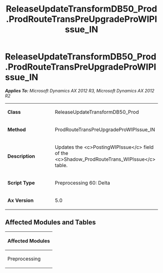 ﻿---
title: ReleaseUpdateTransformDB50_Prod.ProdRouteTransPreUpgradeProWIPIssue_IN
TOCTitle: ReleaseUpdateTransformDB50_Prod.ProdRouteTransPreUpgradeProWIPIssue_IN
ms:assetid: 3ec62a0f-7e09-5821-36e8-a3212818cc80
ms:mtpsurl: https://msdn.microsoft.com/en-us/library/JJ718769(v=AX.60)
ms:contentKeyID: 49707825
ms.date: 05/18/2015
mtps_version: v=AX.60
---

# ReleaseUpdateTransformDB50\_Prod.ProdRouteTransPreUpgradeProWIPIssue\_IN 


_**Applies To:** Microsoft Dynamics AX 2012 R3, Microsoft Dynamics AX 2012 R2_

<table>
<colgroup>
<col style="width: 50%" />
<col style="width: 50%" />
</colgroup>
<tbody>
<tr class="odd">
<td><p><strong>Class</strong></p></td>
<td><p>ReleaseUpdateTransformDB50_Prod</p></td>
</tr>
<tr class="even">
<td><p><strong>Method</strong></p></td>
<td><p>ProdRouteTransPreUpgradeProWIPIssue_IN</p></td>
</tr>
<tr class="odd">
<td><p><strong>Description</strong></p></td>
<td><p>Updates the &lt;c&gt;PostingWIPIssue&lt;/c&gt; field of the &lt;c&gt;Shadow_ProdRouteTrans_WIPIssue&lt;/c&gt; table.</p></td>
</tr>
<tr class="even">
<td><p><strong>Script Type</strong></p></td>
<td><p>Preprocessing 60: Delta</p></td>
</tr>
<tr class="odd">
<td><p><strong>Ax Version</strong></p></td>
<td><p>5.0</p></td>
</tr>
</tbody>
</table>


## Affected Modules and Tables

<table>
<colgroup>
<col style="width: 100%" />
</colgroup>
<thead>
<tr class="header">
<th><p>Affected Modules</p></th>
</tr>
</thead>
<tbody>
<tr class="odd">
<td><p>Preprocessing</p></td>
</tr>
</tbody>
</table>

  


